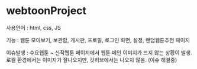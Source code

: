 # webtoonProject

사용언어 : html, css, JS

기능 : 웹툰 모아보기, 보관함, 게시판, 프로필, 로그인 화면, 설정, 랜덤웹툰추천 페이지 

이슈발생 : 수요웹툰 ~ 신작웹툰 페이지에서 웹툰 메인 이미지가 뜨지 않는 상황이 발생. 로컬 환경에서는 이미지가 잘나오지만, 깃허브에서는 나오지 않음. (이슈 해결중)
